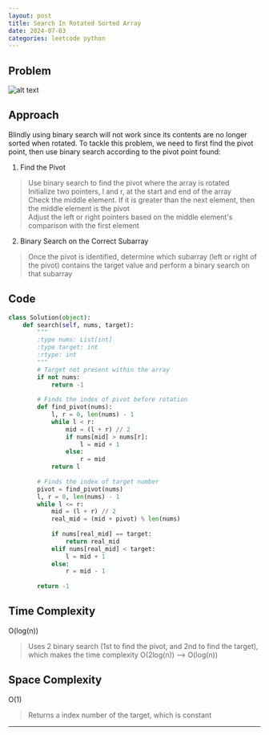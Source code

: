 ```yaml
---
layout: post
title: Search In Rotated Sorted Array
date: 2024-07-03
categories: leetcode python
---
```


## Problem
![alt text](/blog/public/img/SearchInRotatedSortedArray.png)

## Approach
Blindly using binary search will not work since its contents are no longer sorted when rotated. To tackle this problem, we need to first find the pivot point, then use binary search according to the pivot point found:

1. Find the Pivot
> Use binary search to find the pivot where the array is rotated  
Initialize two pointers, l and r, at the start and end of the array  
Check the middle element. If it is greater than the next element, then the middle element is the pivot  
Adjust the left or right pointers based on the middle element's comparison with the first element

2. Binary Search on the Correct Subarray
> Once the pivot is identified, determine which subarray (left or right of the pivot) contains the target value and perform a binary search on that subarray

## Code
```python
class Solution(object):
    def search(self, nums, target):
        """
        :type nums: List[int]
        :type target: int
        :rtype: int
        """
        # Target not present within the array
        if not nums:
            return -1
        
        # Finds the index of pivot before rotation
        def find_pivot(nums):
            l, r = 0, len(nums) - 1
            while l < r:
                mid = (l + r) // 2
                if nums[mid] > nums[r]:
                    l = mid + 1
                else:
                    r = mid
            return l
        
        # Finds the index of target number
        pivot = find_pivot(nums)
        l, r = 0, len(nums) - 1
        while l <= r:
            mid = (l + r) // 2
            real_mid = (mid + pivot) % len(nums)
            
            if nums[real_mid] == target:
                return real_mid
            elif nums[real_mid] < target:
                l = mid + 1
            else:
                r = mid - 1
        
        return -1
```
## Time Complexity
O(log(n))
> Uses 2 binary search (1st to find the pivot, and 2nd to find the target), which makes the time complexity O(2log(n)) --> O(log(n))

## Space Complexity
O(1)
> Returns a index number of the target, which is constant

---